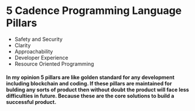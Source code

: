 # 5 Cadence Programming Language Pillars
* Safety and Security
* Clarity
* Approachability
* Developer Experience
* Resource Oriented Programming

#### In my opinion 5 pillars are like golden standard for any development including blockchain and coding. If these pillars are maintained for bulding any sorts of product then without doubt the product will face less difficulties in future. Because these are the core solutions to build a successful product.

